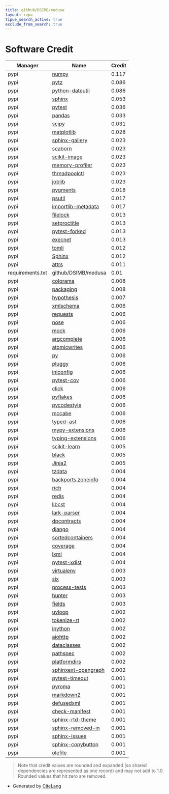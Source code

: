 ```yaml
---
title: github/DSIMB/medusa
layout: repo
tipue_search_active: true
exclude_from_search: true
---
```

# Software Credit

|Manager|Name|Credit|
|-------|----|------|
|pypi|[numpy](https://www.numpy.org)|0.117|
|pypi|[pytz](http://pythonhosted.org/pytz)|0.086|
|pypi|[python-dateutil](https://github.com/dateutil/dateutil)|0.086|
|pypi|[sphinx](https://www.sphinx-doc.org/)|0.053|
|pypi|[pytest](https://docs.pytest.org/en/latest/)|0.036|
|pypi|[pandas](https://pandas.pydata.org)|0.033|
|pypi|[scipy](https://pypi.org/project/scipy)|0.031|
|pypi|[matplotlib](https://pypi.org/project/matplotlib)|0.028|
|pypi|[sphinx-gallery](https://sphinx-gallery.github.io)|0.023|
|pypi|[seaborn](https://pypi.org/project/seaborn)|0.023|
|pypi|[scikit-image](https://pypi.org/project/scikit-image)|0.023|
|pypi|[memory-profiler](https://pypi.org/project/memory-profiler)|0.023|
|pypi|[threadpoolctl](https://pypi.org/project/threadpoolctl)|0.023|
|pypi|[joblib](https://pypi.org/project/joblib)|0.023|
|pypi|[pygments](https://pypi.org/project/pygments)|0.018|
|pypi|[psutil](https://pypi.org/project/psutil)|0.017|
|pypi|[importlib-metadata](https://pypi.org/project/importlib-metadata)|0.017|
|pypi|[filelock](https://pypi.org/project/filelock)|0.013|
|pypi|[setproctitle](https://pypi.org/project/setproctitle)|0.013|
|pypi|[pytest-forked](https://pypi.org/project/pytest-forked)|0.013|
|pypi|[execnet](https://pypi.org/project/execnet)|0.013|
|pypi|[tomli](https://pypi.org/project/tomli)|0.012|
|pypi|[Sphinx](https://pypi.org/project/Sphinx)|0.012|
|pypi|[attrs](https://pypi.org/project/attrs)|0.011|
|requirements.txt|github/DSIMB/medusa|0.01|
|pypi|[colorama](https://pypi.org/project/colorama)|0.008|
|pypi|[packaging](https://pypi.org/project/packaging)|0.008|
|pypi|[hypothesis](https://hypothesis.works)|0.007|
|pypi|[xmlschema](https://pypi.org/project/xmlschema)|0.006|
|pypi|[requests](https://pypi.org/project/requests)|0.006|
|pypi|[nose](https://pypi.org/project/nose)|0.006|
|pypi|[mock](https://pypi.org/project/mock)|0.006|
|pypi|[argcomplete](https://pypi.org/project/argcomplete)|0.006|
|pypi|[atomicwrites](https://pypi.org/project/atomicwrites)|0.006|
|pypi|[py](https://pypi.org/project/py)|0.006|
|pypi|[pluggy](https://pypi.org/project/pluggy)|0.006|
|pypi|[iniconfig](https://pypi.org/project/iniconfig)|0.006|
|pypi|[pytest-cov](https://github.com/pytest-dev/pytest-cov)|0.006|
|pypi|[click](https://pypi.org/project/click)|0.006|
|pypi|[pyflakes](https://pypi.org/project/pyflakes)|0.006|
|pypi|[pycodestyle](https://pypi.org/project/pycodestyle)|0.006|
|pypi|[mccabe](https://pypi.org/project/mccabe)|0.006|
|pypi|[typed-ast](https://pypi.org/project/typed-ast)|0.006|
|pypi|[mypy-extensions](https://pypi.org/project/mypy-extensions)|0.006|
|pypi|[typing-extensions](https://pypi.org/project/typing-extensions)|0.006|
|pypi|[scikit-learn](http://scikit-learn.org)|0.005|
|pypi|[black](https://github.com/psf/black)|0.005|
|pypi|[Jinja2](https://pypi.org/project/Jinja2)|0.005|
|pypi|[tzdata](https://pypi.org/project/tzdata)|0.004|
|pypi|[backports.zoneinfo](https://pypi.org/project/backports.zoneinfo)|0.004|
|pypi|[rich](https://pypi.org/project/rich)|0.004|
|pypi|[redis](https://pypi.org/project/redis)|0.004|
|pypi|[libcst](https://pypi.org/project/libcst)|0.004|
|pypi|[lark-parser](https://pypi.org/project/lark-parser)|0.004|
|pypi|[dpcontracts](https://pypi.org/project/dpcontracts)|0.004|
|pypi|[django](https://pypi.org/project/django)|0.004|
|pypi|[sortedcontainers](https://pypi.org/project/sortedcontainers)|0.004|
|pypi|[coverage](https://pypi.org/project/coverage)|0.004|
|pypi|[lxml](https://pypi.org/project/lxml)|0.004|
|pypi|[pytest-xdist](https://github.com/pytest-dev/pytest-xdist)|0.004|
|pypi|[virtualenv](https://pypi.org/project/virtualenv)|0.003|
|pypi|[six](https://pypi.org/project/six)|0.003|
|pypi|[process-tests](https://pypi.org/project/process-tests)|0.003|
|pypi|[hunter](https://pypi.org/project/hunter)|0.003|
|pypi|[fields](https://pypi.org/project/fields)|0.003|
|pypi|[uvloop](https://pypi.org/project/uvloop)|0.002|
|pypi|[tokenize-rt](https://pypi.org/project/tokenize-rt)|0.002|
|pypi|[ipython](https://pypi.org/project/ipython)|0.002|
|pypi|[aiohttp](https://pypi.org/project/aiohttp)|0.002|
|pypi|[dataclasses](https://pypi.org/project/dataclasses)|0.002|
|pypi|[pathspec](https://pypi.org/project/pathspec)|0.002|
|pypi|[platformdirs](https://pypi.org/project/platformdirs)|0.002|
|pypi|[sphinxext-opengraph](https://github.com/wpilibsuite/sphinxext-opengraph)|0.002|
|pypi|[pytest-timeout](https://pypi.org/project/pytest-timeout)|0.001|
|pypi|[pyroma](https://pypi.org/project/pyroma)|0.001|
|pypi|[markdown2](https://pypi.org/project/markdown2)|0.001|
|pypi|[defusedxml](https://pypi.org/project/defusedxml)|0.001|
|pypi|[check-manifest](https://pypi.org/project/check-manifest)|0.001|
|pypi|[sphinx-rtd-theme](https://pypi.org/project/sphinx-rtd-theme)|0.001|
|pypi|[sphinx-removed-in](https://pypi.org/project/sphinx-removed-in)|0.001|
|pypi|[sphinx-issues](https://pypi.org/project/sphinx-issues)|0.001|
|pypi|[sphinx-copybutton](https://pypi.org/project/sphinx-copybutton)|0.001|
|pypi|[olefile](https://pypi.org/project/olefile)|0.001|


> Note that credit values are rounded and expanded (so shared dependencies are represented as one record) and may not add to 1.0. Rounded values that hit zero are removed.


- Generated by [CiteLang](https://github.com/vsoch/citelang)
